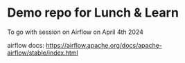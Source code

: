 # Demo repo for Lunch & Learn

To go with session on Airflow on April 4th 2024

airflow docs: https://airflow.apache.org/docs/apache-airflow/stable/index.html


